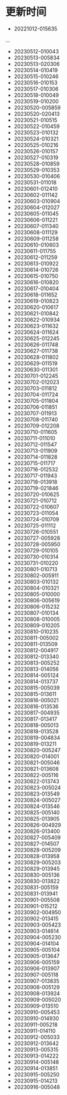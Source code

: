 # 更新时间
* 20221012-015635

 ...

* 20230512-010043
* 20230513-005834
* 20230513-020306
* 20230514-010419
* 20230515-010246
* 20230516-010153
* 20230517-010306
* 20230518-010049
* 20230519-010200
* 20230520-005859
* 20230520-020413
* 20230521-010515
* 20230522-010459
* 20230523-010132
* 20230524-010321
* 20230525-010216
* 20230526-010157
* 20230527-010319
* 20230528-010859
* 20230529-010353
* 20230530-010406
* 20230531-011018
* 20230601-012410
* 20230602-011142
* 20230603-010904
* 20230604-012027
* 20230605-011045
* 20230606-011221
* 20230607-011340
* 20230608-011129
* 20230609-011258
* 20230610-010603
* 20230611-011755
* 20230612-011259
* 20230613-010922
* 20230614-010726
* 20230615-010750
* 20230616-010820
* 20230617-010404
* 20230618-011652
* 20230619-010823
* 20230620-010617
* 20230621-010842
* 20230622-010934
* 20230623-011632
* 20230624-011624
* 20230625-012245
* 20230626-011748
* 20230627-011738
* 20230628-011802
* 20230629-011519
* 20230630-011301
* 20230701-012245
* 20230702-012023
* 20230703-011812
* 20230704-011724
* 20230705-011804
* 20230706-011851
* 20230707-011913
* 20230708-011740
* 20230709-012208
* 20230710-011605
* 20230711-011010
* 20230712-011547
* 20230713-011909
* 20230714-011828
* 20230715-011717
* 20230716-012532
* 20230717-011943
* 20230718-013918
* 20230719-021846
* 20230720-010625
* 20230721-010712
* 20230722-010607
* 20230723-011054
* 20230724-010709
* 20230725-011112
* 20230726-010551
* 20230727-005928
* 20230728-005950
* 20230729-010105
* 20230730-010314
* 20230731-010220
* 20230801-010713
* 20230802-005911
* 20230803-010132
* 20230804-010321
* 20230805-010000
* 20230806-005619
* 20230806-015232
* 20230807-010134
* 20230808-010005
* 20230809-010205
* 20230810-010235
* 20230811-005002
* 20230811-013509
* 20230812-004917
* 20230812-013340
* 20230813-005252
* 20230813-014056
* 20230814-005124
* 20230814-013737
* 20230815-005039
* 20230815-013611
* 20230816-005021
* 20230816-013536
* 20230817-004935
* 20230817-013417
* 20230818-005013
* 20230818-013528
* 20230819-004834
* 20230819-013211
* 20230820-005247
* 20230820-014001
* 20230821-005046
* 20230821-013608
* 20230822-005116
* 20230822-013743
* 20230823-005024
* 20230823-013549
* 20230824-005027
* 20230824-013546
* 20230825-005140
* 20230825-013905
* 20230826-004929
* 20230826-013400
* 20230827-005409
* 20230827-014507
* 20230828-005209
* 20230828-013958
* 20230829-005203
* 20230829-013945
* 20230830-005136
* 20230830-013822
* 20230831-005159
* 20230831-013941
* 20230901-005508
* 20230901-015212
* 20230902-004950
* 20230902-013415
* 20230903-005423
* 20230903-014614
* 20230904-005230
* 20230904-014104
* 20230905-005104
* 20230905-013647
* 20230906-005159
* 20230906-013907
* 20230907-005118
* 20230907-013835
* 20230908-005129
* 20230908-013924
* 20230909-005020
* 20230909-013510
* 20230910-005453
* 20230910-014930
* 20230911-005218
* 20230911-014110
* 20230912-005033
* 20230912-013642
* 20230913-005315
* 20230913-014222
* 20230914-005148
* 20230914-013851
* 20230915-005250
* 20230915-014213
* 20230916-005048
